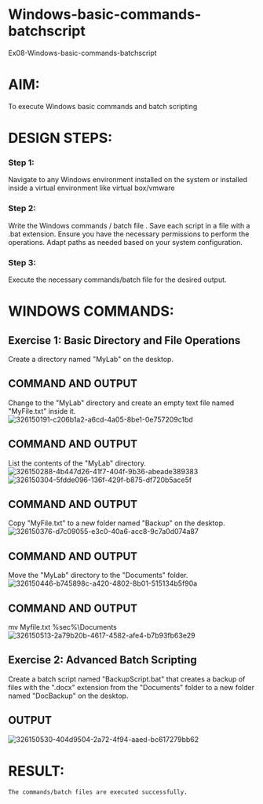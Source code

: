 # Windows-basic-commands-batchscript
Ex08-Windows-basic-commands-batchscript

# AIM:
To execute Windows basic commands and batch scripting

# DESIGN STEPS:

### Step 1:

Navigate to any Windows environment installed on the system or installed inside a virtual environment like virtual box/vmware 

### Step 2:

Write the Windows commands / batch file . Save each script in a file with a .bat extension. Ensure you have the necessary permissions to perform the operations. Adapt paths as needed based on your system configuration.

### Step 3:

Execute the necessary commands/batch file for the desired output. 

# WINDOWS COMMANDS:

## Exercise 1: Basic Directory and File Operations

Create a directory named "MyLab" on the desktop.


## COMMAND AND OUTPUT

Change to the "MyLab" directory and create an empty text file named "MyFile.txt" inside it.
![326150191-c206b1a2-a6cd-4a05-8be1-0e757209c1bd](https://github.com/user-attachments/assets/8752877b-1c13-4d59-9ce2-a58b7c6f2751)


## COMMAND AND OUTPUT

List the contents of the "MyLab" directory.<br>
![326150288-4b447d26-41f7-404f-9b36-abeade389383](https://github.com/user-attachments/assets/b7066e92-9d62-4f02-af84-b3cb411dd1be)
![326150304-5fdde096-136f-429f-b875-df720b5ace5f](https://github.com/user-attachments/assets/8366058f-a48d-48e9-97c0-251c6334fbf5)


## COMMAND AND OUTPUT

Copy "MyFile.txt" to a new folder named "Backup" on the desktop.
![326150376-d7c09055-e3c0-40a6-acc8-9c7a0d074a87](https://github.com/user-attachments/assets/4ba4120d-440f-4509-b5cf-ff3976d161f4)

## COMMAND AND OUTPUT

Move the "MyLab" directory to the "Documents" folder.
![326150446-b745898c-a420-4802-8b01-515134b5f90a](https://github.com/user-attachments/assets/f8b1113f-ed11-494a-8377-cf91207522d6)


## COMMAND AND OUTPUT

mv Myfile.txt %sec%\Documents
![326150513-2a79b20b-4617-4582-afe4-b7b93fb63e29](https://github.com/user-attachments/assets/1cdc9d77-d78b-48a0-bfba-a2501864bd6f)

## Exercise 2: Advanced Batch Scripting

Create a batch script named "BackupScript.bat" that creates a backup of files with the ".docx" extension from the "Documents" folder to a new folder named "DocBackup" on the desktop.

## OUTPUT

![326150530-404d9504-2a72-4f94-aaed-bc617279bb62](https://github.com/user-attachments/assets/0587f2b0-35fb-42dd-976f-0a0c0a98e413)

# RESULT:
```
The commands/batch files are executed successfully.
```
